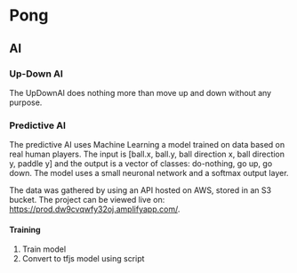 # Pong

## AI

### Up-Down AI

The UpDownAI does nothing more than move up and down without any purpose.

### Predictive AI

The predictive AI uses Machine Learning a model trained on data based on real human players.
The input is [ball.x, ball.y, ball direction x, ball direction y, paddle y] and the output is a vector of classes: do-nothing, go up, go down.
The model uses a small neuronal network and a softmax output layer.

The data was gathered by using an API hosted on AWS, stored in an S3 bucket. The project can be viewed live on: https://prod.dw9cvqwfy32oj.amplifyapp.com/.
#### Training

1. Train model
1. Convert to tfjs model using script

